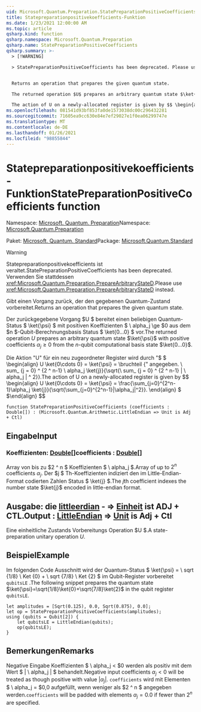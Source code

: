 ```yaml
---
uid: Microsoft.Quantum.Preparation.StatePreparationPositiveCoefficients
title: Statepreparationpositivekoefficients-Funktion
ms.date: 1/23/2021 12:00:00 AM
ms.topic: article
qsharp.kind: function
qsharp.namespace: Microsoft.Quantum.Preparation
qsharp.name: StatePreparationPositiveCoefficients
qsharp.summary: >-
  > [!WARNING]

  > StatePreparationPositiveCoefficients has been deprecated. Please use <xref:Microsoft.Quantum.Preparation.PrepareArbitraryStateD> instead.


  Returns an operation that prepares the given quantum state.

  The returned operation $U$ prepares an arbitrary quantum state $\ket{\psi}$ with positive coefficients $\alpha_j\ge 0$ from the $n$-qubit computational basis state $\ket{0...0}$.

  The action of U on a newly-allocated register is given by $$ \begin{align} U \ket{0\cdots 0} = \ket{\psi} = \frac{\sum_{j=0}^{2^n-1}\alpha_j \ket{j}}{\sqrt{\sum_{j=0}^{2^n-1}|\alpha_j|^2}}. \end{align} $$
ms.openlocfilehash: 081541d93bf853fa0de1573038dc00c296432281
ms.sourcegitcommit: 71605ea9cc630e84e7ef29027e1f0ea06299747e
ms.translationtype: MT
ms.contentlocale: de-DE
ms.lasthandoff: 01/26/2021
ms.locfileid: "98855844"
---
```

# <a name="statepreparationpositivecoefficients-function"></a><span data-ttu-id="a8c2c-102">Statepreparationpositivekoefficients-Funktion</span><span class="sxs-lookup"><span data-stu-id="a8c2c-102">StatePreparationPositiveCoefficients function</span></span>

<span data-ttu-id="a8c2c-103">Namespace: [Microsoft. Quantum. Preparation](xref:Microsoft.Quantum.Preparation)</span><span class="sxs-lookup"><span data-stu-id="a8c2c-103">Namespace: [Microsoft.Quantum.Preparation](xref:Microsoft.Quantum.Preparation)</span></span>

<span data-ttu-id="a8c2c-104">Paket: [Microsoft. Quantum. Standard](https://nuget.org/packages/Microsoft.Quantum.Standard)</span><span class="sxs-lookup"><span data-stu-id="a8c2c-104">Package: [Microsoft.Quantum.Standard](https://nuget.org/packages/Microsoft.Quantum.Standard)</span></span>


> [!WARNING]
> <span data-ttu-id="a8c2c-105">Statepreparationpositivekoefficients ist veraltet.</span><span class="sxs-lookup"><span data-stu-id="a8c2c-105">StatePreparationPositiveCoefficients has been deprecated.</span></span> <span data-ttu-id="a8c2c-106">Verwenden Sie stattdessen <xref:Microsoft.Quantum.Preparation.PrepareArbitraryStateD>.</span><span class="sxs-lookup"><span data-stu-id="a8c2c-106">Please use <xref:Microsoft.Quantum.Preparation.PrepareArbitraryStateD> instead.</span></span>

<span data-ttu-id="a8c2c-107">Gibt einen Vorgang zurück, der den gegebenen Quantum-Zustand vorbereitet.</span><span class="sxs-lookup"><span data-stu-id="a8c2c-107">Returns an operation that prepares the given quantum state.</span></span>

<span data-ttu-id="a8c2c-108">Der zurückgegebene Vorgang $U $ bereitet einen beliebigen Quantum-Status $ \ket{\psi} $ mit positiven Koeffizienten $ \ alpha_j \ge $0 aus dem $n $-Qubit-Berechnungsbasis Status $ \ket{0...0} $ vor.</span><span class="sxs-lookup"><span data-stu-id="a8c2c-108">The returned operation $U$ prepares an arbitrary quantum state $\ket{\psi}$ with positive coefficients $\alpha_j\ge 0$ from the $n$-qubit computational basis state $\ket{0...0}$.</span></span>

<span data-ttu-id="a8c2c-109">Die Aktion "U" für ein neu zugeordneter Register wird durch "$ $ \begin{align} U \ket{0\cdots 0} = \ket{\psi} = \bruchteil {" angegeben. \ sum_ {j = 0} ^ {2 ^ n-1} \ alpha_j \ket{j}}{\sqrt{\ sum_ {j = 0} ^ {2 ^ n-1} | \ alpha_j | ^ 2}}.</span><span class="sxs-lookup"><span data-stu-id="a8c2c-109">The action of U on a newly-allocated register is given by $$ \begin{align} U \ket{0\cdots 0} = \ket{\psi} = \frac{\sum_{j=0}^{2^n-1}\alpha_j \ket{j}}{\sqrt{\sum_{j=0}^{2^n-1}|\alpha_j|^2}}.</span></span>
<span data-ttu-id="a8c2c-110">\end{align} $ $</span><span class="sxs-lookup"><span data-stu-id="a8c2c-110">\end{align} $$</span></span>

```qsharp
function StatePreparationPositiveCoefficients (coefficients : Double[]) : (Microsoft.Quantum.Arithmetic.LittleEndian => Unit is Adj + Ctl)
```


## <a name="input"></a><span data-ttu-id="a8c2c-111">Eingabe</span><span class="sxs-lookup"><span data-stu-id="a8c2c-111">Input</span></span>

### <a name="coefficients--double"></a><span data-ttu-id="a8c2c-112">Koeffizienten: [Double](xref:microsoft.quantum.lang-ref.double)[]</span><span class="sxs-lookup"><span data-stu-id="a8c2c-112">coefficients : [Double](xref:microsoft.quantum.lang-ref.double)[]</span></span>

<span data-ttu-id="a8c2c-113">Array von bis zu $2 ^ n $ Koeffizienten $ \ alpha_j $.</span><span class="sxs-lookup"><span data-stu-id="a8c2c-113">Array of up to $2^n$ coefficients $\alpha_j$.</span></span> <span data-ttu-id="a8c2c-114">Der $j $ Th-Koeffizienten indiziert den im Little-Endian-Format codierten Zahlen Status $ \ket{j} $.</span><span class="sxs-lookup"><span data-stu-id="a8c2c-114">The $j$th coefficient indexes the number state $\ket{j}$ encoded in little-endian format.</span></span>



## <a name="output--littleendian--unit--is-adj--ctl"></a><span data-ttu-id="a8c2c-115">Ausgabe: die [littleerdian](xref:Microsoft.Quantum.Arithmetic.LittleEndian) - => [Einheit](xref:microsoft.quantum.lang-ref.unit)  ist ADJ + CTL.</span><span class="sxs-lookup"><span data-stu-id="a8c2c-115">Output : [LittleEndian](xref:Microsoft.Quantum.Arithmetic.LittleEndian) => [Unit](xref:microsoft.quantum.lang-ref.unit)  is Adj + Ctl</span></span>

<span data-ttu-id="a8c2c-116">Eine einheitliche Zustands Vorbereitungs Operation $U $.</span><span class="sxs-lookup"><span data-stu-id="a8c2c-116">A state-preparation unitary operation $U$.</span></span>

## <a name="example"></a><span data-ttu-id="a8c2c-117">Beispiel</span><span class="sxs-lookup"><span data-stu-id="a8c2c-117">Example</span></span>

<span data-ttu-id="a8c2c-118">Im folgenden Code Ausschnitt wird der Quantum-Status $ \ket{\psi} = \ sqrt {1/8} \ Ket {0} + \ sqrt {7/8} \ Ket {2} $ im Qubit-Register vorbereitet `qubitsLE` .</span><span class="sxs-lookup"><span data-stu-id="a8c2c-118">The following snippet prepares the quantum state $\ket{\psi}=\sqrt{1/8}\ket{0}+\sqrt{7/8}\ket{2}$ in the qubit register `qubitsLE`.</span></span>

```qsharp
let amplitudes = [Sqrt(0.125), 0.0, Sqrt(0.875), 0.0];
let op = StatePreparationPositiveCoefficients(amplitudes);
using (qubits = Qubit[2]) {
    let qubitsLE = LittleEndian(qubits);
    op(qubitsLE);
}
```

## <a name="remarks"></a><span data-ttu-id="a8c2c-119">Bemerkungen</span><span class="sxs-lookup"><span data-stu-id="a8c2c-119">Remarks</span></span>

<span data-ttu-id="a8c2c-120">Negative Eingabe Koeffizienten $ \ alpha_j < $0 werden als positiv mit dem Wert $ | \ alpha_j | $ behandelt.</span><span class="sxs-lookup"><span data-stu-id="a8c2c-120">Negative input coefficients $\alpha_j < 0$ will be treated as though positive with value $|\alpha_j|$.</span></span> <span data-ttu-id="a8c2c-121">`coefficients` wird mit Elementen $ \ alpha_j = $0,0 aufgefüllt, wenn weniger als $2 ^ n $ angegeben werden.</span><span class="sxs-lookup"><span data-stu-id="a8c2c-121">`coefficients` will be padded with elements $\alpha_j = 0.0$ if fewer than $2^n$ are specified.</span></span>